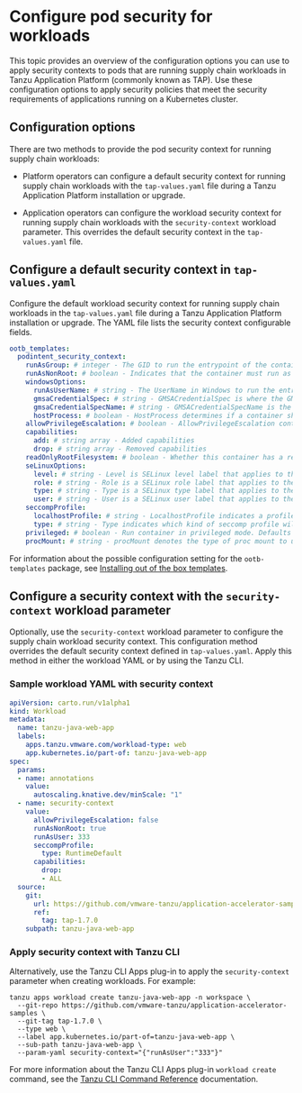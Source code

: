 # Configure pod security for workloads

This topic provides an overview of the configuration options you can use to apply
security contexts to pods that are running supply chain workloads in Tanzu Application Platform (commonly known as TAP). Use these configuration options to apply security policies that meet the security requirements of applications running on a Kubernetes cluster.

## <a id="config-options"></a> Configuration options

There are two methods to provide the pod security context for running supply chain workloads:

- Platform operators can configure a default security context for running supply chain workloads with the `tap-values.yaml` file during a Tanzu Application Platform installation or upgrade.

- Application operators can configure the workload security context for running supply chain workloads with the `security-context` workload parameter. This overrides the default security context in the `tap-values.yaml` file.

## <a id="platform-default"></a> Configure a default security context in `tap-values.yaml`

Configure the default workload security context for running supply chain workloads in the `tap-values.yaml` file during a Tanzu Application Platform installation or upgrade. The YAML file lists the security context configurable fields.

```yaml
ootb_templates:
  podintent_security_context:
    runAsGroup: # integer - The GID to run the entrypoint of the container process.
    runAsNonRoot: # boolean - Indicates that the container must run as a non-root user.
    windowsOptions:
      runAsUserName: # string - The UserName in Windows to run the entrypoint of the container process.
      gmsaCredentialSpec: # string - GMSACredentialSpec is where the GMSA admission webhook inlines the contents of the GMSA credential spec named by the GMSACredentialSpecName field.
      gmsaCredentialSpecName: # string - GMSACredentialSpecName is the name of the GMSA credential spec to use.
      hostProcess: # boolean - HostProcess determines if a container should be run as a 'Host Process' container.
    allowPrivilegeEscalation: # boolean - AllowPrivilegeEscalation controls whether a process can gain more privileges than its parent process.
    capabilities:
      add: # string array - Added capabilities
      drop: # string array - Removed capabilities
    readOnlyRootFilesystem: # boolean - Whether this container has a read-only root filesystem.
    seLinuxOptions:
      level: # string - Level is SELinux level label that applies to the container.
      role: # string - Role is a SELinux role label that applies to the container.
      type: # string - Type is a SELinux type label that applies to the container.
      user: # string - User is a SELinux user label that applies to the container.
    seccompProfile:
      localhostProfile: # string - LocalhostProfile indicates a profile defined in a file on the node should be used. The profile must be preconfigured on the node to work. Must be a descending path, relative to the kubelet's configured seccomp profile location. Must only be set if type is "Localhost".
      type: # string - Type indicates which kind of seccomp profile will be applied. Valid options are, "Localhost" - a profile defined in a file on the node should be used. "RuntimeDefault" - the container runtime default profile should be used. "Unconfined" - no profile should be applied.
    privileged: # boolean - Run container in privileged mode. Defaults to false.
    procMount: # string - procMount denotes the type of proc mount to use for the containers.
```

For information about the possible configuration setting for the `ootb-templates` package,
see [Installing out of the box templates](../scc/install-ootb-templates.hbs.md).

## <a id="workload-config"></a> Configure a security context with the `security-context` workload parameter

Optionally, use  the `security-context` workload parameter to configure the supply chain workload security context. This configuration method overrides the default security
context defined in `tap-values.yaml`. Apply this method in either the workload YAML or by using the Tanzu CLI.

### <a id="workload-config-yaml"></a> Sample workload YAML with security context

```yaml
apiVersion: carto.run/v1alpha1
kind: Workload
metadata:
  name: tanzu-java-web-app
  labels:
    apps.tanzu.vmware.com/workload-type: web
    app.kubernetes.io/part-of: tanzu-java-web-app
spec:
  params:
  - name: annotations
    value:
      autoscaling.knative.dev/minScale: "1"
  - name: security-context
    value:
      allowPrivilegeEscalation: false
      runAsNonRoot: true
      runAsUser: 333
      seccompProfile:
        type: RuntimeDefault
      capabilities:
        drop:
        - ALL
  source:
    git:
      url: https://github.com/vmware-tanzu/application-accelerator-samples
      ref:
        tag: tap-1.7.0
    subpath: tanzu-java-web-app
```

### Apply security context with Tanzu CLI

Alternatively, use the Tanzu CLI Apps plug-in to apply the `security-context` parameter when creating workloads. For example:

```console
tanzu apps workload create tanzu-java-web-app -n workspace \
  --git-repo https://github.com/vmware-tanzu/application-accelerator-samples \
  --git-tag tap-1.7.0 \
  --type web \
  --label app.kubernetes.io/part-of=tanzu-java-web-app \
  --sub-path tanzu-java-web-app \
  --param-yaml security-context="{"runAsUser":"333"}"
```

For more information about the Tanzu CLI Apps plug-in `workload create` command, see the [Tanzu CLI Command Reference](https://docs.vmware.com/en/VMware-Tanzu-CLI/1.1/tanzu-cli/tanzu-apps.html#tanzu-apps-workload-5) documentation. 